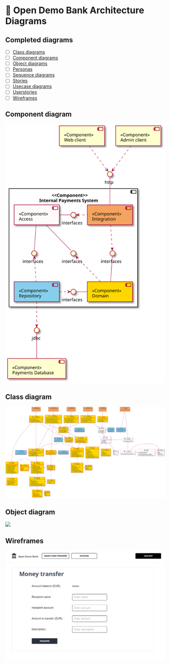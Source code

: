# :bank: Open Demo Bank Architecture Diagrams

## Completed diagrams

- [ ] [Class diagrams](class)
- [ ] [Component diagrams](component)
- [ ] [Object diagrams](object)
- [ ] [Personas](personas)
- [ ] [Sequence diagrams](sequence)
- [ ] [Stories](stories)
- [ ] [Usecase diagrams](usecase)
- [ ] [Userstories](userstories)
- [ ] [Wireframes](wireframes)

## Component diagram

![](component/component.svg)

## Class diagram

![](class/class.svg)

## Object diagram

![](object/object.svg)

## Wireframes

![](wireframes/userMoneyTransfer.png)
